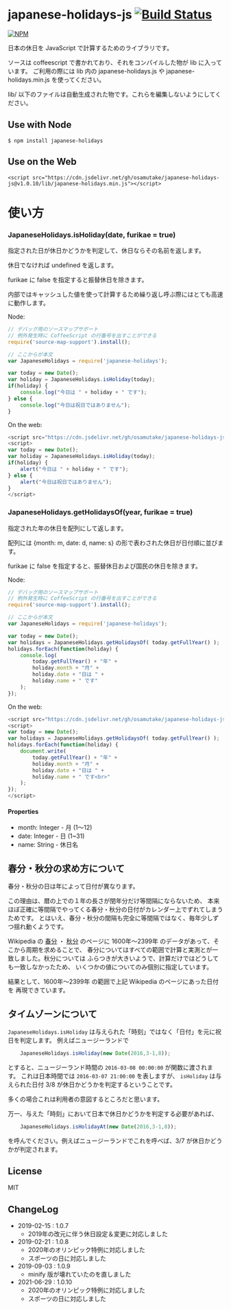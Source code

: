 # japanese-holidays-js [![Build Status](https://travis-ci.org/osamutake/japanese-holidays-js.svg?branch=master)](https://travis-ci.org/osamutake/japanese-holidays-js)

[![NPM](https://nodei.co/npm/japanese-holidays.png?downloads=true&downloadRank=true)](https://www.npmjs.com/package/japanese-holidays)


日本の休日を JavaScript で計算するためのライブラリです。

ソースは coffeescript で書かれており、それをコンパイルした物が lib に入っています。
ご利用の際には lib 内の japanese-holidays.js や japanese-holidays.min.js を使ってください。

lib/ 以下のファイルは自動生成された物です。これらを編集しないようにしてください。

## Use with Node

    $ npm install japanese-holidays

## Use on the Web

    <script src="https://cdn.jsdelivr.net/gh/osamutake/japanese-holidays-js@v1.0.10/lib/japanese-holidays.min.js"></script>

# 使い方

### JapaneseHolidays.isHoliday(date, furikae = true)

指定された日が休日かどうかを判定して、休日ならその名前を返します。

休日でなければ undefined を返します。

furikae に false を指定すると振替休日を除きます。

内部ではキャッシュした値を使って計算するため繰り返し呼ぶ際にはとても高速に動作します。

Node:
```javascript
// デバッグ用のソースマップサポート
// 例外発生時に CoffeeScript の行番号を出すことができる
require('source-map-support').install();

// ここからが本文
var JapaneseHolidays = require('japanese-holidays');

var today = new Date();
var holiday = JapaneseHolidays.isHoliday(today);
if(holiday) {
    console.log("今日は " + holiday + " です");
} else {
    console.log("今日は祝日ではありません");
}
```

On the web:
```javascript
<script src="https://cdn.jsdelivr.net/gh/osamutake/japanese-holidays-js@v1.0.10/lib/japanese-holidays.min.js"></script>
<script>
var today = new Date();
var holiday = JapaneseHolidays.isHoliday(today);
if(holiday) {
    alert("今日は " + holiday + " です");
} else {
    alert("今日は祝日ではありません");
}
</script>
```

### JapaneseHolidays.getHolidaysOf(year, furikae = true)
    
指定された年の休日を配列にして返します。

配列には {month: m, date: d, name: s} の形で表わされた休日が日付順に並びます。

furikae に false を指定すると、振替休日および国民の休日を除きます。

Node:
```javascript
// デバッグ用のソースマップサポート
// 例外発生時に CoffeeScript の行番号を出すことができる
require('source-map-support').install();

// ここからが本文
var JapaneseHolidays = require('japanese-holidays');

var today = new Date();
var holidays = JapaneseHolidays.getHolidaysOf( today.getFullYear() );
holidays.forEach(function(holiday) {
    console.log(
        today.getFullYear() + "年" +
        holiday.month + "月" + 
        holiday.date + "日は " +
        holiday.name + " です"
    );
});
```

On the web:
```javascript
<script src="https://cdn.jsdelivr.net/gh/osamutake/japanese-holidays-js@v1.0.10/lib/japanese-holidays.min.js"></script>
<script>
var today = new Date();
var holidays = JapaneseHolidays.getHolidaysOf( today.getFullYear() );
holidays.forEach(function(holiday) {
    document.write(
        today.getFullYear() + "年" +
        holiday.month + "月" + 
        holiday.date + "日は " +
        holiday.name + " です<br>"
    );
});
</script>

```

#### Properties

+ month: Integer - 月 (1～12)
+ date: Integer - 日 (1~31)
+ name: String - 休日名

## 春分・秋分の求め方について

春分・秋分の日は年によって日付が異なります。

この理由は、暦の上での１年の長さが閏年分だけ等間隔にならないため、
本来ほぼ正確に等間隔でやってくる春分・秋分の日付がカレンダー上でずれてしまうためです。
とはいえ、春分・秋分の間隔も完全に等間隔ではなく、毎年少しずつ揺れ動くようです。

Wikipedia の
[春分](https://ja.wikipedia.org/wiki/%E6%98%A5%E5%88%86) ・
[秋分](https://ja.wikipedia.org/wiki/%E7%A7%8B%E5%88%86)
のページに 1600年～2399年 のデータがあって、そこから周期を求めることで、
春分についてはすべての範囲で計算と実測とが一致しました。秋分については
ふらつきが大きいようで、計算だけではどうしても一致しなかったため、
いくつかの値についてのみ個別に指定しています。

結果として、1600年～2399年 の範囲で上記 Wikipedia のページにあった日付を
再現できています。

## タイムゾーンについて

```JapaneseHolidays.isHoliday``` は与えられた「時刻」ではなく「日付」を元に祝日を判定します。
例えばニュージーランドで

```javascript
    JapaneseHolidays.isHoliday(new Date(2016,3-1,8)); 
```

とすると、ニュージーランド時間の ```2016-03-08 00:00:00``` が関数に渡されます。
これは日本時間では ```2016-03-07 21:00:00``` を表しますが、
```isHoliday``` は与えられた日付 3/8 が休日かどうかを判定するということです。

多くの場合これは利用者の意図するところだと思います。

万一、与えた「時刻」において日本で休日かどうかを判定する必要があれば、

```javascript
    JapaneseHolidays.isHolidayAt(new Date(2016,3-1,8)); 
```

を呼んでください。例えばニュージーランドでこれを呼べば、3/7 が休日かどうかが判定されます。

## License

MIT

## ChangeLog


* 2019-02-15 : 1.0.7
  * 2019年の改元に伴う休日設定＆変更に対応しました
* 2019-02-21 : 1.0.8
  * 2020年のオリンピック特例に対応しました
  * スポーツの日に対応しました
* 2019-09-03 : 1.0.9
  * minify 版が壊れていたのを直しました
* 2021-06-29 : 1.0.10
  * 2020年のオリンピック特例に対応しました
  * スポーツの日に対応しました


